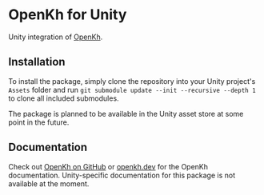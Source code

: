 # OpenKh for Unity
Unity integration of [OpenKh](https://github.com/OpenKH/OpenKh).

## Installation
To install the package, simply clone the repository into your Unity project's `Assets` folder and run `git submodule update --init --recursive --depth 1` to clone all included submodules.

The package is planned to be available in the Unity asset store at some point in the future.

## Documentation
Check out [OpenKh on GitHub](https://github.com/OpenKH/OpenKh/#documentation) or [openkh.dev](https://openkh.dev) for the OpenKh documentation. Unity-specific documentation for this package is not available at the moment.